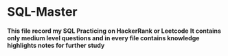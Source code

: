 # SQL-Master #
**This file record my SQL Practicing on HackerRank or Leetcode**
**It contains only medium level questions and in every file contains knowledge highlights notes for further study**
